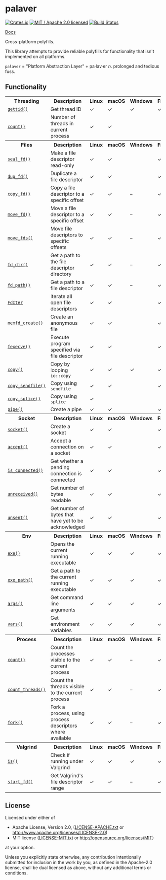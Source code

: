 # palaver

[![Crates.io](https://img.shields.io/crates/v/palaver.svg?maxAge=86400)](https://crates.io/crates/palaver)
[![MIT / Apache 2.0 licensed](https://img.shields.io/crates/l/palaver.svg?maxAge=2592000)](#License)
[![Build Status](https://dev.azure.com/alecmocatta/palaver/_apis/build/status/tests?branchName=master)](https://dev.azure.com/alecmocatta/palaver/_build)

[Docs](https://docs.rs/palaver/0.3.0-alpha.3)

Cross-platform polyfills.

This library attempts to provide reliable polyfills for functionality that isn't implemented on all platforms.

`palaver` = "Platform Abstraction Layer" + pa·lav·er *n.* prolonged and tedious fuss.

## Functionality

<table><!-- https://github.com/alecmocatta/palaver/new/master to preview changes -->
<tr><th>Threading</th><th>Description</th><th>Linux</th><th>macOS</th><th>Windows</th><th>FreeBSD</th><th>NetBSD</th><th>iOS</th><th>Android</th></tr>
<tr><td><a href="https://docs.rs/palaver/0.3.0-alpha.3/palaver/thread/fn.gettid.html"><code>gettid()</code><a></td><td>Get thread ID</td><td>✓</td><td>✓</td><td>✓</td><td>✓</td><td>✓</td><td>✓</td><td>✓</td></tr>
<tr><td><a href="https://docs.rs/palaver/0.3.0-alpha.3/palaver/thread/fn.count.html"><code>count()</code></a></td><td>Number of threads in current process</td><td>✓</td><td>✓</td><td> </td><td> </td><td> </td><td>✓</td><td>✓</td></tr>
<tr><th>Files</th><th>Description</th><th>Linux</th><th>macOS</th><th>Windows</th><th>FreeBSD</th><th>NetBSD</th><th>iOS</th><th>Android</th></tr>
<tr><td><a href="https://docs.rs/palaver/0.3.0-alpha.3/palaver/file/fn.seal_fd.html"><code>seal_fd()</code></a></td><td>Make a file descriptor read-only</td><td>✓</td><td>✓</td><td> </td><td>✓</td><td>✓</td><td>✓</td><td>✓</td></tr>
<tr><td><a href="https://docs.rs/palaver/0.3.0-alpha.3/palaver/file/fn.dup_fd.html"><code>dup_fd()</code></a></td><td>Duplicate a file descriptor</td><td>✓</td><td>✓</td><td> </td><td>✓</td><td>✓</td><td>✓</td><td>✓</td></tr>
<tr><td><a href="https://docs.rs/palaver/0.3.0-alpha.3/palaver/file/fn.copy_fd.html"><code>copy_fd()</code></a></td><td>Copy a file descriptor to a specific offset</td><td>✓</td><td>✓</td><td>–</td><td>✓</td><td>✓</td><td>✓</td><td>✓</td></tr>
<tr><td><a href="https://docs.rs/palaver/0.3.0-alpha.3/palaver/file/fn.move_fd.html"><code>move_fd()</code></a></td><td>Move a file descriptor to a specific offset</td><td>✓</td><td>✓</td><td>–</td><td>✓</td><td>✓</td><td>✓</td><td>✓</td></tr>
<tr><td><a href="https://docs.rs/palaver/0.3.0-alpha.3/palaver/file/fn.move_fds.html"><code>move_fds()</code></a></td><td>Move file descriptors to specific offsets</td><td>✓</td><td>✓</td><td>–</td><td>✓</td><td>✓</td><td>✓</td><td>✓</td></tr>
<tr><td><a href="https://docs.rs/palaver/0.3.0-alpha.3/palaver/file/fn.fd_dir.html"><code>fd_dir()</code></a></td><td>Get a path to the file descriptor directory</td><td>✓</td><td>✓</td><td>–</td><td>✓</td><td>✓</td><td>✓</td><td>✓</td></tr>
<tr><td><a href="https://docs.rs/palaver/0.3.0-alpha.3/palaver/file/fn.fd_path.html"><code>fd_path()</code></a></td><td>Get a path to a file descriptor</td><td>✓</td><td>✓</td><td>–</td><td>✓</td><td>✓</td><td>✓</td><td>✓</td></tr>
<tr><td><a href="https://docs.rs/palaver/0.3.0-alpha.3/palaver/file/struct.FdIter.html"><code>FdIter</code></a></td><td>Iterate all open file descriptors</td><td>✓</td><td>✓</td><td> </td><td>✓</td><td>✓</td><td>✓</td><td>✓</td></tr>
<tr><td><a href="https://docs.rs/palaver/0.3.0-alpha.3/palaver/file/fn.memfd_create.html"><code>memfd_create()</code></a></td><td>Create an anonymous file</td><td>✓</td><td>✓</td><td> </td><td>✓</td><td>✓</td><td>✓</td><td>✓</td></tr>
<tr><td><a href="https://docs.rs/palaver/0.3.0-alpha.3/palaver/file/fn.fexecve.html"><code>fexecve()</code></a></td><td>Execute program specified via file descriptor</td><td>✓</td><td>✓</td><td> </td><td>✓</td><td>✓</td><td>✓</td><td>✓</td></tr>
<tr><td><a href="https://docs.rs/palaver/0.3.0-alpha.3/palaver/file/fn.copy.html"><code>copy()</code></a></td><td>Copy by looping <code>io::copy</code></td><td>✓</td><td>✓</td><td>✓</td><td>✓</td><td>✓</td><td>✓</td><td>✓</td></tr>
<tr><td><a href="https://docs.rs/palaver/0.3.0-alpha.3/palaver/file/fn.copy_sendfile.html"><code>copy_sendfile()</code></a></td><td>Copy using <code>sendfile</code></td><td>✓</td><td>✓</td><td> </td><td>✓</td><td> </td><td>✓</td><td>✓</td></tr>
<tr><td><a href="https://docs.rs/palaver/0.3.0-alpha.3/palaver/file/fn.copy_splice.html"><code>copy_splice()</code></a></td><td>Copy using <code>splice</code></td><td>✓</td><td> </td><td> </td><td> </td><td> </td><td> </td><td>✓</td></tr>
<tr><td><a href="https://docs.rs/palaver/0.3.0-alpha.3/palaver/file/fn.pipe.html"><code>pipe()</code></a></td><td>Create a pipe</td><td>✓</td><td>✓</td><td> </td><td>✓</td><td>✓</td><td>✓</td><td>✓</td></tr>
<tr><th>Socket</th><th>Description</th><th>Linux</th><th>macOS</th><th>Windows</th><th>FreeBSD</th><th>NetBSD</th><th>iOS</th><th>Android</th></tr>
<tr><td><a href="https://docs.rs/palaver/0.3.0-alpha.3/palaver/socket/fn.socket.html"><code>socket()</code></a></td><td>Create a socket</td><td>✓</td><td>✓</td><td> </td><td>✓</td><td>✓</td><td>✓</td><td>✓</td></tr>
<tr><td><a href="https://docs.rs/palaver/0.3.0-alpha.3/palaver/socket/fn.accept.html"><code>accept()</code></a></td><td>Accept a connection on a socket</td><td>✓</td><td>✓</td><td> </td><td>✓</td><td>✓</td><td>✓</td><td>✓</td></tr>
<tr><td><a href="https://docs.rs/palaver/0.3.0-alpha.3/palaver/socket/fn.is_connected.html"><code>is_connected()</code></a></td><td>Get whether a pending connection is connected</td><td>✓</td><td>✓</td><td> </td><td>✓</td><td>✓</td><td>✓</td><td>✓</td></tr>
<tr><td><a href="https://docs.rs/palaver/0.3.0-alpha.3/palaver/socket/fn.unreceived.html"><code>unreceived()</code></a></td><td>Get number of bytes readable</td><td>✓</td><td>✓</td><td> </td><td>✓</td><td>✓</td><td>✓</td><td>✓</td></tr>
<tr><td><a href="https://docs.rs/palaver/0.3.0-alpha.3/palaver/socket/fn.unsent.html"><code>unsent()</code></a></td><td>Get number of bytes that have yet to be acknowledged</td><td>✓</td><td>✓</td><td> </td><td>✓</td><td>✓</td><td>✓</td><td>✓</td></tr>
<tr><th>Env</th><th>Description</th><th>Linux</th><th>macOS</th><th>Windows</th><th>FreeBSD</th><th>NetBSD</th><th>iOS</th><th>Android</th></tr>
<tr><td><a href="https://docs.rs/palaver/0.3.0-alpha.3/palaver/env/fn.exe.html"><code>exe()</code></a></td><td>Opens the current running executable</td><td>✓</td><td>✓</td><td>✓</td><td>✓</td><td>✓</td><td>✓</td><td>✓</td></tr>
<tr><td><a href="https://docs.rs/palaver/0.3.0-alpha.3/palaver/env/fn.exe_path.html"><code>exe_path()</code></a></td><td>Get a path to the current running executable</td><td>✓</td><td>✓</td><td>✓</td><td>✓</td><td>✓</td><td>✓</td><td>✓</td></tr>
<tr><td><a href="https://docs.rs/palaver/0.3.0-alpha.3/palaver/env/fn.args.html"><code>args()</code></a></td><td>Get command line arguments</td><td>✓</td><td>✓</td><td>✓</td><td>✓</td><td>✓</td><td>✓</td><td>✓</td></tr>
<tr><td><a href="https://docs.rs/palaver/0.3.0-alpha.3/palaver/env/fn.vars.html"><code>vars()</code></a></td><td>Get environment variables</td><td>✓</td><td>✓</td><td>✓</td><td>✓</td><td>✓</td><td>✓</td><td>✓</td></tr>
<tr><th>Process</th><th>Description</th><th>Linux</th><th>macOS</th><th>Windows</th><th>FreeBSD</th><th>NetBSD</th><th>iOS</th><th>Android</th></tr>
<tr><td><a href="https://docs.rs/palaver/0.3.0-alpha.3/palaver/process/fn.count.html"><code>count()</code></a></td><td>Count the processes visible to the current process</td><td>✓</td><td>✓</td><td>–</td><td>✓</td><td>✓</td><td>✓</td><td>✓</td></tr>
<tr><td><a href="https://docs.rs/palaver/0.3.0-alpha.3/palaver/process/fn.count_threads.html"><code>count_threads()</code></a></td><td>Count the threads visible to the current process</td><td>✓</td><td>✓</td><td>–</td><td>✓</td><td>✓</td><td>✓</td><td>✓</td></tr>
<tr><td><a href="https://docs.rs/palaver/0.3.0-alpha.3/palaver/process/fn.fork.html"><code>fork()</code></a></td><td>Fork a process, using process descriptors where available</td><td>✓</td><td>✓</td><td>–</td><td>✓</td><td>✓</td><td>✓</td><td>✓</td></tr>
<tr><th>Valgrind</th><th>Description</th><th>Linux</th><th>macOS</th><th>Windows</th><th>FreeBSD</th><th>NetBSD</th><th>iOS</th><th>Android</th></tr>
<tr><td><a href="https://docs.rs/palaver/0.3.0-alpha.3/palaver/valgrind/fn.is.html"><code>is()</code></a></td><td>Check if running under Valgrind</td><td>✓</td><td>✓</td><td>✓</td><td>✓</td><td>✓</td><td>✓</td><td>✓</td></tr>
<tr><td><a href="https://docs.rs/palaver/0.3.0-alpha.3/palaver/valgrind/fn.start_fd.html"><code>start_fd()</code></a></td><td>Get Valgrind's file descriptor range</td><td>✓</td><td>✓</td><td>–</td><td>✓</td><td>✓</td><td>✓</td><td>✓</td></tr>
</table>

## License
Licensed under either of

 * Apache License, Version 2.0, ([LICENSE-APACHE.txt](LICENSE-APACHE.txt) or http://www.apache.org/licenses/LICENSE-2.0)
 * MIT license ([LICENSE-MIT.txt](LICENSE-MIT.txt) or http://opensource.org/licenses/MIT)

at your option.

Unless you explicitly state otherwise, any contribution intentionally submitted for inclusion in the work by you, as defined in the Apache-2.0 license, shall be dual licensed as above, without any additional terms or conditions.
